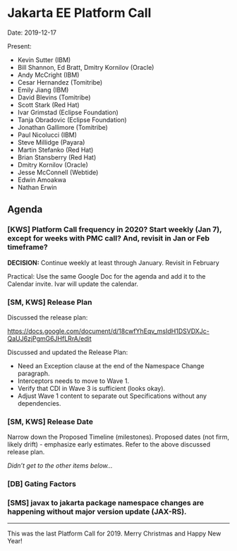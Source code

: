 # Jakarta EE Platform Call

Date: 2019-12-17

Present:

* Kevin Sutter (IBM)
* Bill Shannon, Ed Bratt, Dmitry Kornilov (Oracle)
* Andy McCright (IBM)
* Cesar Hernandez (Tomitribe)
* Emily Jiang (IBM)
* David Blevins (Tomitribe)
* Scott Stark (Red Hat)
* Ivar Grimstad (Eclipse Foundation)
* Tanja Obradovic (Eclipse Foundation)
* Jonathan Gallimore (Tomitribe)
* Paul Nicolucci (IBM)
* Steve Millidge (Payara)
* Martin Stefanko (Red Hat)
* Brian Stansberry (Red Hat)
* Dmitry Kornilov (Oracle)
* Jesse McConnell (Webtide)
* Edwin Amoakwa
* Nathan Erwin

## Agenda

### [KWS] Platform Call frequency in 2020?  Start weekly (Jan 7), except for weeks with PMC call?  And, revisit in Jan or Feb timeframe?

**DECISION:** Continue weekly at least through January. Revisit in February

Practical: Use the same Google Doc for the agenda and add it to the Calendar invite. 
Ivar will update the calendar.


### [SM, KWS] Release Plan

Discussed the release plan:

https://docs.google.com/document/d/18cwfYhEqv_msIdH1DSVDXJc-QaUJ6zjPgmG6JHfLRrA/edit

Discussed and updated the Release Plan:  

* Need an Exception clause at the end of the Namespace Change paragraph.
* Interceptors needs to move to Wave 1.
* Verify that CDI in Wave 3 is sufficient (looks okay).
* Adjust Wave 1 content to separate out Specifications without any dependencies.


### [SM, KWS] Release Date

Narrow down the Proposed Timeline (milestones).
Proposed dates (not firm, likely drift) - emphasize early estimates.
Refer to the above discussed release plan.

_Didn’t get to the other items below..._

### [DB] Gating Factors

### [SMS] javax to jakarta package namespace changes are happening without major version update (JAX-RS).

---
This was the last Platform Call for 2019.
Merry Christmas and Happy New Year!

